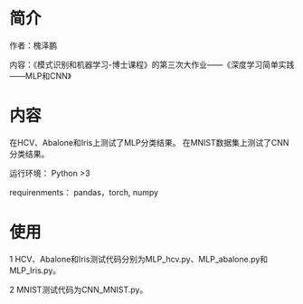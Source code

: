 # 简介
作者：槐泽鹏

内容：《模式识别和机器学习-博士课程》的第三次大作业——《深度学习简单实践——MLP和CNN》

# 内容
在HCV、Abalone和Iris上测试了MLP分类结果。
在MNIST数据集上测试了CNN分类结果。

运行环境： Python >3 

requirenments：
pandas，torch, numpy

# 使用
1 HCV、Abalone和Iris测试代码分别为MLP_hcv.py、MLP_abalone.py和MLP_Iris.py。

2 MNIST测试代码为CNN_MNIST.py。
